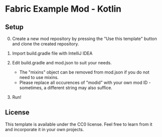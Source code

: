 # Fabric Example Mod - Kotlin

## Setup

0. Create a new mod repository by pressing the "Use this template" button and clone the created repository.

1. Import build.gradle file with IntelliJ IDEA

2. Edit build.gradle and mod.json to suit your needs.
    * The "mixins" object can be removed from mod.json if you do not need to use mixins.
    * Please replace all occurences of "modid" with your own mod ID - sometimes, a different string may also suffice.
3. Run!

## License

This template is available under the CC0 license. Feel free to learn from it and incorporate it in your own projects.
